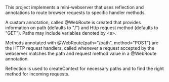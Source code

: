 This project implements a mini-webserver that uses reflection and annotations to route browser requests to specific 
handler methods.

A custom annotation, called @WebRoute is created that provides information on path (defaults to "/") and Http request method (defaults to "GET"). 
Paths may include variables denoted by \<s>. 

Methods annotated with @WebRoute(path="/path", method="POST") are the HTTP request handlers, 
called whenever a request accepted by the webserver matches the path and request method value in a @WebRoute annotation.

Reflection is used to createContext for necessary paths and to find the right method for incoming requests.